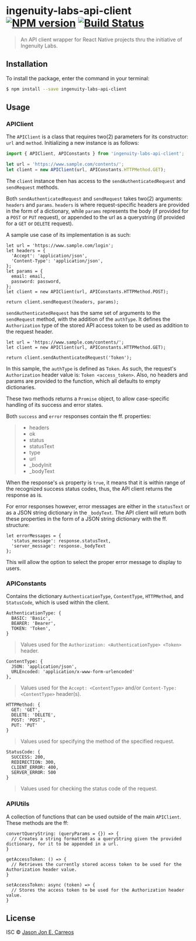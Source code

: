 # ingenuity-labs-api-client [![NPM version](https://badge.fury.io/js/ingenuity-labs-api-client.svg)](https://npmjs.org/package/ingenuity-labs-api-client) [![Build Status](https://travis-ci.org/jasonjonecarreos/ingenuity-labs-api-client.svg?branch=master)](https://travis-ci.org/jasonjonecarreos/ingenuity-labs-api-client)

> An API client wrapper for React Native projects thru the initiative of Ingenuity Labs.

## Installation

To install the package, enter the command in your terminal:
```sh
$ npm install --save ingenuity-labs-api-client
```

## Usage
### APIClient
The `APIClient` is a class that requires two(2) parameters for its constructor: `url` and `method`. Initializing a new instance is as follows:

```js
import { APIClient, APIConstants } from 'ingenuity-labs-api-client';

let url = 'https://www.sample.com/contents/';
let client = new APIClient(url, APIConstants.HTTPMethod.GET);
```

The `client` instance then has access to the `sendAuthenticatedRequest` and `sendRequest` methods.

Both `sendAuthenticatedRequest` and `sendRequest` takes two(2) arguments: `headers` and `params`. `headers` is where request-specific headers are provided in the form of a dictionary, while `params` represents the body (if provided for a `POST` or `PUT` request), or appended to the url as a querystring (if provided for a `GET` or `DELETE` request).

A sample use case of its implementation is as such:
```
let url = 'https://www.sample.com/login';
let headers = {
  'Accept': 'application/json',
  'Content-Type': 'application/json',
};
let params = {
  email: email,
  password: password,
};
let client = new APIClient(url, APIConstants.HTTPMethod.POST);

return client.sendRequest(headers, params);
```

`sendAuthenticatedRequest` has the same set of arguments to the `sendRequest` method, with the addition of the `authType`. It defines the `Authorization` type of the stored API access token to be used as addition to the request header.

```
let url = 'https://www.sample.com/contents/';
let client = new APIClient(url, APIConstants.HTTPMethod.GET);

return client.sendAuthenticatedRequest('Token');
```

In this sample, the `authType` is defined as `Token`. As such, the request's `Authorization` header value is: `Token <access_token>`. Also, no headers and params are provided to the function, which all defaults to empty dictionaries.

These two methods returns a `Promise` object, to allow case-specific handling of its success and error states.

Both `success` and `error` responses contain the ff. properties:
> * headers
> * ok
> * status
> * statusText
> * type
> * url
> * _bodyInit
> * _bodyText

When the response's `ok` property is `true`, it means that it is within range of the recognized success status codes, thus, the API client returns the response as is.

For error responses however, error messages are either in the `statusText` or as a JSON string dictionary in the `_bodyText`. The API client will return both these properties in the form of a JSON string dictionary with the ff. structure:

```
let errorMessages = {
  'status_message': response.statusText,
  'server_message': response._bodyText
};
```

This will allow the option to select the proper error message to display to users.

### APIConstants
Contains the dictionary `AuthenticationType`, `ContentType`, `HTTPMethod`, and `StatusCode`, which is used within the client.
```
AuthenticationType: {
  BASIC: 'Basic',
  BEARER: 'Bearer',
  TOKEN: 'Token',
}
```
> Values used for the ```Authorization: <AuthenticationType> <Token>``` header.
```
ContentType: {
  JSON: 'application/json',
  URLEncoded: 'application/x-www-form-urlencoded'
},
```
> Values used for the ```Accept: <ContentType>``` and/or ```Content-Type: <ContentType>``` header(s).
```
HTTPMethod: {
  GET: 'GET',
  DELETE: 'DELETE',
  POST: 'POST',
  PUT: 'PUT'
}
```
> Values used for specifying the method of the specified request.
```
StatusCode: {
  SUCCESS: 200,
  REDIRECTION: 300,
  CLIENT_ERROR: 400,
  SERVER_ERROR: 500
}
```
> Values used for checking the status code of the request.

### APIUtils

A collection of functions that can be used outside of the main `APIClient`. These methods are the ff:

```
convertQueryString: (queryParams = {}) => {
  // Creates a string formatted as a queryString given the provided dictionary, for it to be appended in a url.
}
```
```
getAccessToken: () => {
  // Retrieves the currently stored access token to be used for the Authorization header value.
}
```
```
setAccessToken: async (token) => {
  // Stores the access token to be used for the Authorization header value.
}
```

## License

ISC © [Jason Jon E. Carreos]()
